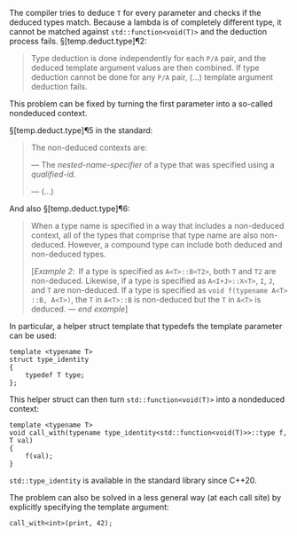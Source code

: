 The compiler tries to deduce `T` for every parameter and checks if the deduced types match. Because a lambda is of completely different type, it cannot be matched against `std::function<void(T)>` and the deduction process fails. §[temp.deduct.type]¶2:

> Type deduction is done independently for each `P/A` pair, and the deduced template argument values are then combined. If type deduction cannot be done for any `P/A` pair, (...) template argument deduction fails.

This problem can be fixed by turning the first parameter into a so-called nondeduced context.

§[temp.deduct.type]¶5 in the standard:

> The non-deduced contexts are:
>
> — The *nested-name-specifier* of a type that was specified using a *qualified-id*.
>
> — (...)

And also §[temp.deduct.type]¶6:

> When a type name is specified in a way that includes a non-deduced context, all of the types that comprise that type name are also non-deduced. However, a compound type can include both deduced and non-deduced types.
>
> [*Example 2*: If a type is specified as `A<T>​::​B<T2>`, both `T` and `T2` are non-deduced. Likewise, if a type is specified as `A<I+J>​::​X<T>`, `I`, `J`, and `T` are non-deduced. If a type is specified as `void f(typename A<T>​::​B, A<T>)`, the `T` in `A<T>​::​B` is non-deduced but the `T` in `A<T>` is deduced. — *end example*]

In particular, a helper struct template that typedefs the template parameter can be used:

```
template <typename T>
struct type_identity
{
    typedef T type;
};
```

This helper struct can then turn `std::function<void(T)>` into a nondeduced context:

```
template <typename T>
void call_with(typename type_identity<std::function<void(T)>>::type f, T val)
{
    f(val);
}
```

`std::type_identity` is available in the standard library since C++20.

The problem can also be solved in a less general way (at each call site) by explicitly specifying the template argument:

```
call_with<int>(print, 42);
```